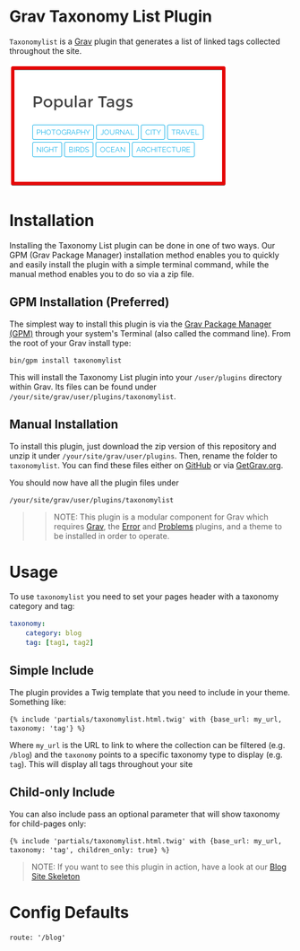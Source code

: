 # Grav Taxonomy List Plugin

`Taxonomylist` is a [Grav](http://github.com/getgrav/grav) plugin that generates a list of linked tags collected throughout	the site.

![Taxonomy List](assets/readme_1.png)

# Installation

Installing the Taxonomy List plugin can be done in one of two ways. Our GPM (Grav Package Manager) installation method enables you to quickly and easily install the plugin with a simple terminal command, while the manual method enables you to do so via a zip file.

## GPM Installation (Preferred)

The simplest way to install this plugin is via the [Grav Package Manager (GPM)](http://learn.getgrav.org/advanced/grav-gpm) through your system's Terminal (also called the command line).  From the root of your Grav install type:

    bin/gpm install taxonomylist

This will install the Taxonomy List plugin into your `/user/plugins` directory within Grav. Its files can be found under `/your/site/grav/user/plugins/taxonomylist`.

## Manual Installation

To install this plugin, just download the zip version of this repository and unzip it under `/your/site/grav/user/plugins`. Then, rename the folder to `taxonomylist`. You can find these files either on [GitHub](https://github.com/getgrav/grav-plugin-taxonomylist) or via [GetGrav.org](http://getgrav.org/downloads/plugins#extras).

You should now have all the plugin files under

    /your/site/grav/user/plugins/taxonomylist
	
>> NOTE: This plugin is a modular component for Grav which requires [Grav](http://github.com/getgrav/grav), the [Error](https://github.com/getgrav/grav-plugin-error) and [Problems](https://github.com/getgrav/grav-plugin-problems) plugins, and a theme to be installed in order to operate.

# Usage

To use `taxonomylist` you need to set your pages header with a  taxonomy category and tag:

```yaml
taxonomy:
    category: blog
    tag: [tag1, tag2]
```

## Simple Include

The plugin provides a Twig template that you need to include in your theme. Something like:

```twig
{% include 'partials/taxonomylist.html.twig' with {base_url: my_url, taxonomy: 'tag'} %}
```

Where `my_url` is the URL to link to where the collection can be filtered (e.g. `/blog`) and the `taxonomy` points to a specific taxonomy type to display (e.g. `tag`). This will display all tags throughout your site

## Child-only Include

You can also include pass an optional parameter that will show taxonomy for child-pages only:

```twig
{% include 'partials/taxonomylist.html.twig' with {base_url: my_url, taxonomy: 'tag', children_only: true} %}
```

> NOTE: If you want to see this plugin in action, have a look at our [Blog Site Skeleton](http://github.com/grav/grav-skeleton-blog-site/archive/master.zip)



# Config Defaults
```
route: '/blog'
```
